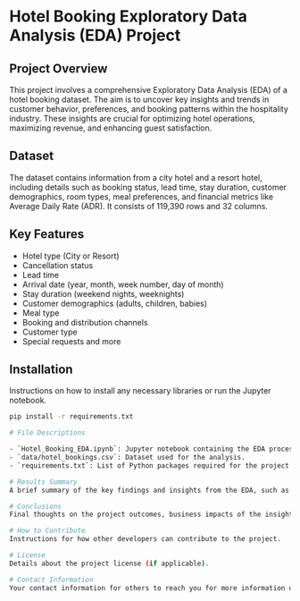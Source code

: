 # Hotel Booking Exploratory Data Analysis (EDA) Project

## Project Overview
This project involves a comprehensive Exploratory Data Analysis (EDA) of a hotel booking dataset. The aim is to uncover key insights and trends in customer behavior, preferences, and booking patterns within the hospitality industry. These insights are crucial for optimizing hotel operations, maximizing revenue, and enhancing guest satisfaction.

## Dataset
The dataset contains information from a city hotel and a resort hotel, including details such as booking status, lead time, stay duration, customer demographics, room types, meal preferences, and financial metrics like Average Daily Rate (ADR). It consists of 119,390 rows and 32 columns.

## Key Features
- Hotel type (City or Resort)
- Cancellation status
- Lead time
- Arrival date (year, month, week number, day of month)
- Stay duration (weekend nights, weeknights)
- Customer demographics (adults, children, babies)
- Meal type
- Booking and distribution channels
- Customer type
- Special requests and more

## Installation
Instructions on how to install any necessary libraries or run the Jupyter notebook.

```bash
pip install -r requirements.txt

# File Descriptions

- `Hotel_Booking_EDA.ipynb`: Jupyter notebook containing the EDA process and visualizations.
- `data/hotel_bookings.csv`: Dataset used for the analysis.
- `requirements.txt`: List of Python packages required for the project.

# Results Summary
A brief summary of the key findings and insights from the EDA, such as booking trends, customer preferences, and revenue factors.

# Conclusions
Final thoughts on the project outcomes, business impacts of the insights, and potential strategies for hotel management.

# How to Contribute
Instructions for how other developers can contribute to the project.

# License
Details about the project license (if applicable).

# Contact Information
Your contact information for others to reach you for more information or collaboration.

